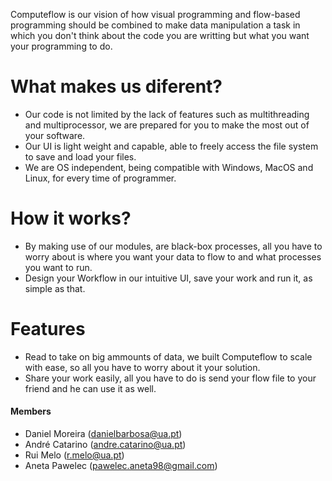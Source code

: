 Computeflow is our vision of how visual programming and flow-based programming should be combined to make data manipulation a task in which you don't think about the code you are writting but what you want your programming to do.

# What makes us diferent?
- Our code is not limited by the lack of features such as multithreading and multiprocessor, we are prepared for you to make the most out of your software.
- Our UI is light weight and capable, able to freely access the file system to save and load your files.
- We are OS independent, being compatible with Windows, MacOS and Linux, for every time of programmer.

# How it works?
- By making use of our modules, are black-box processes, all you have to worry about is where you want your data to flow to and what processes you want to run.
- Design your Workflow in our intuitive UI, save your work and run it, as simple as that.

# Features
- Read to take on big ammounts of data, we built Computeflow to scale with ease, so all you have to worry about it your solution.
- Share your work easily, all you have to do is send your flow file to your friend and he can use it as well.

#### Members
 - Daniel Moreira (danielbarbosa@ua.pt)
 - André Catarino (andre.catarino@ua.pt)
 - Rui Melo (r.melo@ua.pt)
 - Aneta Pawelec (pawelec.aneta98@gmail.com)
